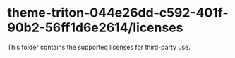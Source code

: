 # theme-triton-044e26dd-c592-401f-90b2-56ff1d6e2614/licenses

This folder contains the supported licenses for third-party use.
